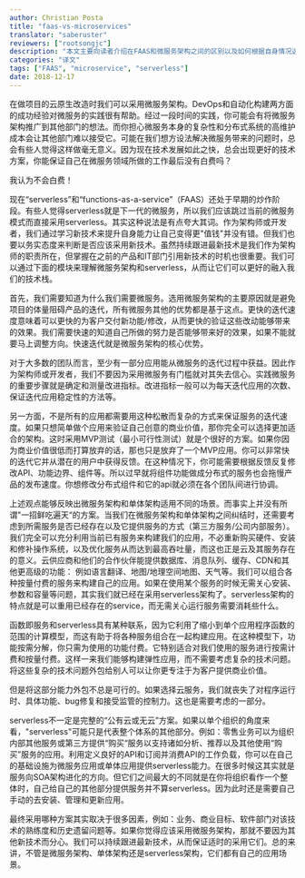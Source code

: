 ```yaml
---
author: Christian Posta
title: "faas-vs-microservices"
translator: "saberuster"
reviewers: ["rootsongjc"]
description: "本文主要向读者介绍在FAAS和微服务架构之间的区别以及如何根据自身情况选择正确的架构方案"
categories: "译文"
tags: ["FAAS", "microservice", "serverless"]
date: 2018-12-17
---
```


在做项目的云原生改造时我们可以采用微服务架构。DevOps和自动化构建两方面的成功经验对微服务的实践很有帮助。经过一段时间的实践，你可能会有将微服务架构推广到其他部门的想法。而你担心微服务本身的复杂性和分布式系统的高维护成本会让其他部门难以接受它。可能在我们想方设法解决微服务带来的问题时，总会有些人觉得这样做毫无意义。因为现在技术发展如此之快，总会出现更好的技术方案，你能保证自己在微服务领域所做的工作最后没有白费吗？

我认为不会白费！

现在“serverless”和“functions-as-a-service”（FAAS）还处于早期的炒作阶段。有些人觉得serverless就是下一代的微服务，所以我们应该跳过当前的微服务模式而直接采用serverless。其实这种说法是有点夸大其词。作为架构师或开发者，我们通过学习新技术来提升自身能力让自己变得更"值钱"并没有错。但我们也要以务实态度来判断是否应该采用新技术。虽然持续跟进最新技术是我们作为架构师的职责所在，但掌握在之前的产品和IT部门引用新技术的时机也很重要。我们可以通过下面的模块来理解微服务架构和serverless，从而让它们可以更好的融入我们的技术栈。

首先，我们需要知道为什么我们需要微服务。选用微服务架构的主要原因就是避免项目的体量阻碍产品的迭代，所有微服务其他的优势都是基于这点。更快的迭代速度意味着可以更快的为客户交付新功能/修改，从而更快的验证这些改动能够带来的效果。我们需要快速的知道自己所做的努力是否能够带来好的效果，如果不能就要马上调整方向。快速迭代就是微服务架构的核心优势。

对于大多数的团队而言，至少有一部分应用能从微服务的迭代过程中获益。因此作为架构师或开发者，我们不要因为采用微服务有门槛就对其失去信心。实践微服务的重要步骤就是确定和测量改进指标。改进指标一般可以为每天迭代应用的次数、保证迭代应用稳定性的方法等。

另一方面，不是所有的应用都需要用这种松散而复杂的方式来保证服务的迭代速度。如果只想简单做个应用来验证自己创意的商业价值，那你完全可以选择更加适合的架构。这时采用MVP测试（最小可行性测试）就是个很好的方案。如果你因为商业价值很低而打算放弃的话，那也只是放弃了一个MVP应用。你可以非常快的迭代它并从潜在的用户中获得反馈。在这种情况下，你可能需要根据反馈反复修改API、功能边界、组件等。所以过早就将组件功能做成分布式的服务也会拖慢产品的发布速度。你想修改分布式组件和它的api就必须在各个团队间进行协调。

上述观点能够反映出微服务架构和单体架构适用不同的场景。而事实上并没有所谓"一招鲜吃遍天“的方案。当我们在微服务架构和单体架构之间纠结时，还需要考虑到所需服务是否已经存在以及它提供服务的方式（第三方服务/公司内部服务）。我们完全可以充分利用当前已有服务来构建我们的应用，不必重新购买硬件、安装和修补操作系统，以及优化服务从而达到最高吞吐量，而这也正是云及其服务存在的意义。云供应商和他们的合作伙伴能提供数据库、消息队列、缓存、CDN和其他更高级的功能： 例如语言翻译、地图/地理空间地图、天气等。我们可以组合各种按量付费的服务来构建自己的应用。如果在使用某个服务的时候无需关心安装、参数和容量等问题，其实我们就已经在采用serverless架构了。serverless架构的特点就是可以重用已经存在的service，而无需关心运行服务需要消耗些什么。

函数即服务和serverless具有某种联系，因为它利用了缩小到单个应用程序函数的范围的计算模型，而这有助于将各种服务组合在一起构建应用。在这种模型下，功能按需分解，你只需为使用的功能付费。它特别适合对我们使用的服务进行按需计费和按量付费。这样一来我们能够构建弹性应用，而不需要考虑复杂的技术问题。将这些复杂的技术问题外包给别人可以让你更专注于为客户提供商业价值。

但是将这部分能力外包不总是可行的。如果选择云服务，我们就丧失了对程序运行时、具体功能、bug修复和接受监管的控制力。这也是需要考虑的一部分。

serverless不一定是完整的“公有云或无云”方案。如果以单个组织的角度来看，"serverless"可能只是代表整个体系的其他部分。例如：零售业务可以为组织内部其他服务或第三方提供“购买“服务以支持诸如分析、推荐以及其他使用“购买”服务的应用。利用定义良好的API和订阅并消费API的工作负载，你可以在自己的基础设施为微服务应用或单体应用提供serverless能力。在很多时候这其实就是服务向SOA架构进化的方向。但它们之间最大的不同就是在你将组织看作一个整体时，自己给自己的其他部分提供服务并不算serverless。因为此时还是需要自己手动的去安装、管理和更新应用。

最终采用哪种方案其实取决于很多因素，例如：业务、商业目标、软件部门对该技术的熟练度和历史遗留问题等。如果你觉得应该采用微服务架构，那就不要因为其他新技术而分心。我们可以持续跟进最新技术，从而保证适时的采用它们。总的来讲，不管是微服务架构、单体架构还是serverless架构，它们都有自己的应用场景。

